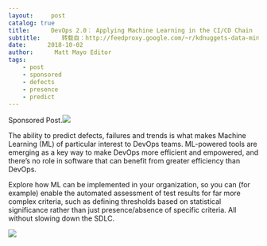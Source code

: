 ```yaml
---
layout:     post
catalog: true
title:      DevOps 2.0： Applying Machine Learning in the CI/CD Chain
subtitle:      转载自：http://feedproxy.google.com/~r/kdnuggets-data-mining-analytics/~3/SZEEZU4HyGY/h1-devops-applying-machine-learning-cicd-chain.html
date:      2018-10-02
author:      Matt Mayo Editor
tags:
    - post
    - sponsored
    - defects
    - presence
    - predict
---
```


 Sponsored Post.![](http://feedproxy.google.com/wp-content/uploads/machine-learning-devops-kdnuggets-800px.png)


The ability to predict defects, failures and trends is what makes Machine Learning (ML) of particular interest to DevOps teams. ML-powered tools are emerging as a key way to make DevOps more efficient and empowered, and there’s no role in software that can benefit from greater efficiency than DevOps.

Explore how ML can be implemented in your organization, so you can (for example) enable the automated assessment of test results for far more complex criteria, such as defining thresholds based on statistical significance rather than just presence/absence of specific criteria. All without slowing down the SDLC.

![](http://feedproxy.google.com/wp-content/uploads/get-whitepaper-button-180px.png)

